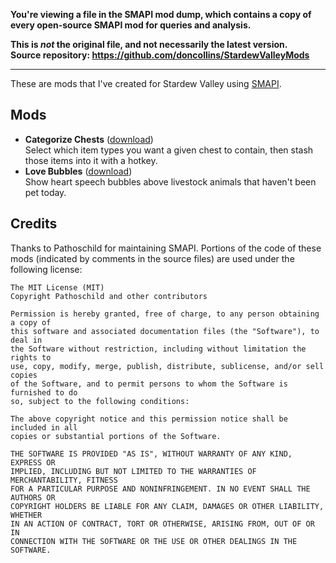**You're viewing a file in the SMAPI mod dump, which contains a copy of every open-source SMAPI mod
for queries and analysis.**

**This is _not_ the original file, and not necessarily the latest version.**  
**Source repository: https://github.com/doncollins/StardewValleyMods**

----

These are mods that I've created for Stardew Valley using [SMAPI](https://github.com/Pathoschild/SMAPI).

## Mods

* **Categorize Chests** ([download](http://www.nexusmods.com/stardewvalley/mods/1300/?))  
  Select which item types you want a given chest to contain, then stash those items into it with a hotkey.
* **Love Bubbles** ([download](http://www.nexusmods.com/stardewvalley/mods/1318/?))  
  Show heart speech bubbles above livestock animals that haven't been pet today.

## Credits

Thanks to Pathoschild for maintaining SMAPI. Portions of the code of these mods (indicated by comments in the source files) are used under the following license:

```
The MIT License (MIT)
Copyright Pathoschild and other contributors

Permission is hereby granted, free of charge, to any person obtaining a copy of
this software and associated documentation files (the "Software"), to deal in
the Software without restriction, including without limitation the rights to
use, copy, modify, merge, publish, distribute, sublicense, and/or sell copies
of the Software, and to permit persons to whom the Software is furnished to do
so, subject to the following conditions:

The above copyright notice and this permission notice shall be included in all
copies or substantial portions of the Software.

THE SOFTWARE IS PROVIDED "AS IS", WITHOUT WARRANTY OF ANY KIND, EXPRESS OR
IMPLIED, INCLUDING BUT NOT LIMITED TO THE WARRANTIES OF MERCHANTABILITY, FITNESS
FOR A PARTICULAR PURPOSE AND NONINFRINGEMENT. IN NO EVENT SHALL THE AUTHORS OR
COPYRIGHT HOLDERS BE LIABLE FOR ANY CLAIM, DAMAGES OR OTHER LIABILITY, WHETHER
IN AN ACTION OF CONTRACT, TORT OR OTHERWISE, ARISING FROM, OUT OF OR IN
CONNECTION WITH THE SOFTWARE OR THE USE OR OTHER DEALINGS IN THE SOFTWARE.
```
